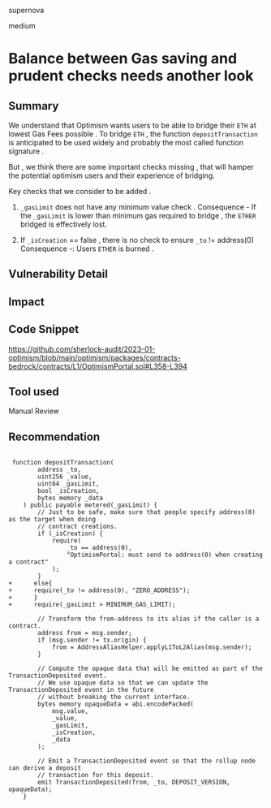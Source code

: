 supernova

medium

# Balance between Gas saving and prudent checks needs another look

## Summary
We understand that Optimism wants users to be able to bridge their `ETH` at lowest Gas Fees possible . To bridge `ETH` , the function `depositTransaction` is anticipated to be used widely and probably the most called function signature .

But , we think there are some important checks missing , that will hamper the potential optimism users and their experience of bridging. 

Key checks that we consider to be added . 

1) `_gasLimit` does not have any minimum value check .
Consequence - If the `_gasLimit` is lower than minimum gas required to bridge , the `ETHER` bridged is effectively lost. 

2)  If `_isCreation` == false , there is no check to ensure  `_to` != address(0)
Consequence -: Users `ETHER` is burned . 


## Vulnerability Detail

## Impact

## Code Snippet
https://github.com/sherlock-audit/2023-01-optimism/blob/main/optimism/packages/contracts-bedrock/contracts/L1/OptimismPortal.sol#L358-L394
## Tool used

Manual Review

## Recommendation
```solidity

 function depositTransaction(
        address _to,
        uint256 _value,
        uint64 _gasLimit,
        bool _isCreation,
        bytes memory _data
    ) public payable metered(_gasLimit) {
        // Just to be safe, make sure that people specify address(0) as the target when doing
        // contract creations.
        if (_isCreation) {
            require(
                _to == address(0),
                "OptimismPortal: must send to address(0) when creating a contract"
            );
        }
+      else{
+      require(_to != address(0), "ZERO_ADDRESS");
+      }
+      require(_gasLimit > MINIMUM_GAS_LIMIT);

        // Transform the from-address to its alias if the caller is a contract.
        address from = msg.sender;
        if (msg.sender != tx.origin) {
            from = AddressAliasHelper.applyL1ToL2Alias(msg.sender);
        }

        // Compute the opaque data that will be emitted as part of the TransactionDeposited event.
        // We use opaque data so that we can update the TransactionDeposited event in the future
        // without breaking the current interface.
        bytes memory opaqueData = abi.encodePacked(
            msg.value,
            _value,
            _gasLimit,
            _isCreation,
            _data
        );

        // Emit a TransactionDeposited event so that the rollup node can derive a deposit
        // transaction for this deposit.
        emit TransactionDeposited(from, _to, DEPOSIT_VERSION, opaqueData);
    }
```
